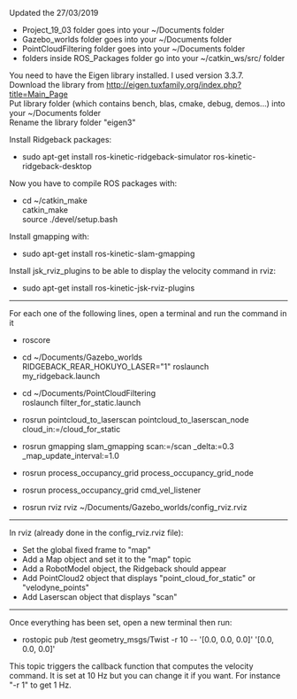 Updated the 27/03/2019

- Project_19_03 folder goes into your ~/Documents folder
- Gazebo_worlds folder goes into your ~/Documents folder
- PointCloudFiltering folder goes into your ~/Documents folder
- folders inside ROS_Packages folder go into your ~/catkin_ws/src/ folder

You need to have the Eigen library installed. I used version 3.3.7.  
Download the library from http://eigen.tuxfamily.org/index.php?title=Main_Page  
Put library folder (which contains bench, blas, cmake, debug, demos...) into your ~/Documents folder   
Rename the library folder "eigen3"

Install Ridgeback packages:  
* sudo apt-get install ros-kinetic-ridgeback-simulator ros-kinetic-ridgeback-desktop

Now you have to compile ROS packages with:  
* cd ~/catkin_make  
catkin_make  
source ./devel/setup.bash

Install gmapping with:  
* sudo apt-get install ros-kinetic-slam-gmapping

Install jsk_rviz_plugins to be able to display the velocity command in rviz:
* sudo apt-get install ros-kinetic-jsk-rviz-plugins

---

For each one of the following lines, open a terminal and run the command in it

* roscore

* cd ~/Documents/Gazebo_worlds  
RIDGEBACK_REAR_HOKUYO_LASER="1" roslaunch my_ridgeback.launch

* cd ~/Documents/PointCloudFiltering  
roslaunch filter_for_static.launch

* rosrun pointcloud_to_laserscan pointcloud_to_laserscan_node cloud_in:=/cloud_for_static

* rosrun gmapping slam_gmapping scan:=/scan _delta:=0.3 _map_update_interval:=1.0

* rosrun process_occupancy_grid process_occupancy_grid_node

* rosrun process_occupancy_grid cmd_vel_listener 

* rosrun rviz rviz ~/Documents/Gazebo_worlds/config_rviz.rviz

---

In rviz (already done in the config_rviz.rviz file):  
* Set the global fixed frame to "map"
* Add a Map object and set it to the "map" topic
* Add a RobotModel object, the Ridgeback should appear
* Add PointCloud2 object that displays "point_cloud_for_static" or "velodyne_points"
* Add Laserscan object that displays "scan"

---

Once everything has been set, open a new terminal then run:

* rostopic pub /test geometry_msgs/Twist -r 10 -- '[0.0, 0.0, 0.0]' '[0.0, 0.0, 0.0]'

This topic triggers the callback function that computes the velocity command. It is set at 10 Hz but you can change it if you want. For instance "-r 1" to get 1 Hz.
